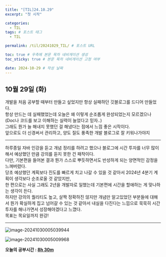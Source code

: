 ```yaml
---
title: "[TIL]24.10.29"
excerpt: "첫 시작"

categories:
  - TIL
tags: # 포스트 태그
  - TIL

permalink: /til/20241029_TIL/ # 포스트 URL

toc: true # 우측에 본문 목차 네비게이션 생성
toc_sticky: true # 본문 목차 네비게이션 고정 여부

date: 2024-10-29 # 작성 날짜
---
```


## 10월 29일 (화)

개발을 처음 공부할 때부터 만들고 싶었지만 항상 실패하던 깃블로그를 드디어 만들었다. 
<br>항상 만드는 데 실패했었는데 오늘은 왜 이렇게 순조롭게 완성되었는지 모르겠으나 (Doc나 코드를 보고 이해하는 실력이 늘었다고 믿자..) <br>그래도 뭔가 늘 해내지 못했던 걸 해냈다는 점에서 느낌 좋은 시작이다.
<br>앞으로도 더 신경써서 관리하고, 양도 질도 풍족한 개발 블로그로 잘 키워나가야지

---

하루종일 자바 인강을 듣고 개념 정리를 하려고 했으나 블로그에 시간 투자를 너무 많이해서 예상했던 만큼 강의를 듣지 못한 건 패착이다.
<br>다만, 기본편을 들어본 결과 뭔가 스스로 뿌듯하면서도 반성하게 되는 양면적인 감정을 느껴버렸다. 
<br>당초 예상했던 계획보다 진도를 빠르게 치고 나갈 수 있을 것 같아서 2024년 4분기 계획이 생각보다 순조로울 것 같았지만,
<br>한 편으로는 사실 그래도 2년을 개발자로 일했는데 기본편에 시간을 할애하는 게 맞나하는 생각이 든다. 
<br>하지만 강의의 퀄리티도 높고, 살짝 정확하진 않지만 개념만 알고있었던 부분들에 대해서 뭔가 확실하게 집고 넘어갈 수 있는 것 같아서 내실을 다진다는 느낌으로 묵묵히 시간 투자를 해나가면서 성장해야겠다고 느꼈다. 
<br>목표는 목요일까지 완강!

---

![image-20241030005039944]({{site.url}}/images/2024-10-29-20241029TIL/image-20241030005039944.png)

![image-20241030005009968]({{site.url}}/images/2024-10-29-20241029TIL/image-20241030005009968.png)

**오늘의 공부시간 : <u>8h 30m</u>**
